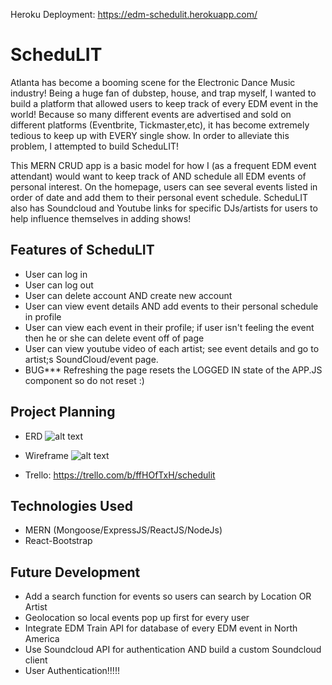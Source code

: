 Heroku Deployment: https://edm-schedulit.herokuapp.com/

# ScheduLIT

Atlanta has become a booming scene for the Electronic Dance Music industry! Being a huge fan of dubstep, house, and trap myself, I wanted to build a platform that allowed users to keep track of every EDM event in the world! Because so many different events are advertised and sold on different platforms (Eventbrite, Tickmaster,etc), it has become extremely tedious to keep up with EVERY single show. In order to alleviate this problem, I attempted to build ScheduLIT!

This MERN CRUD app is a basic model for how I (as a frequent EDM event attendant) would want to keep track of AND schedule all EDM events of personal interest. On the homepage, users can see several events listed in order of date and add them to their personal event schedule. ScheduLIT also has Soundcloud and Youtube links for specific DJs/artists for users to help influence themselves in adding shows!

## Features of ScheduLIT

* User can log in
* User can log out
* User can delete account AND create new account
* User can view event details AND add events to their personal schedule in profile
* User can view each event in their profile; if user isn't feeling the event then he or she can delete event off of page
* User can view youtube video of each artist; see event details and go to artist;s SoundCloud/event page.
* BUG*** Refreshing the page resets the LOGGED IN state of the APP.JS component so do not reset :)

## Project Planning

* ERD 
![alt text](http://i.imgur.com/7HGDiCg.jpg)

* Wireframe
![alt text](http://i.imgur.com/QoA7vDU.jpg) 


* Trello: https://trello.com/b/ffHOfTxH/schedulit




## Technologies Used

* MERN (Mongoose/ExpressJS/ReactJS/NodeJs)
* React-Bootstrap

## Future Development

* Add a search function for events so users can search by Location OR Artist
* Geolocation so local events pop up first for every user
* Integrate EDM Train API for database of every EDM event in North America
* Use Soundcloud API for authentication AND build a custom Soundcloud client 
* User Authentication!!!!!


